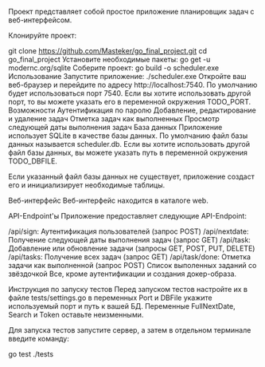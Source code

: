 Проект представляет собой простое приложение планировщик задач с веб-интерфейсом.

Клонируйте проект:

git clone https://github.com/Masteker/go_final_project.git
cd go_final_project
Установите необходимые пакеты:
go get -u modernc.org/sqlite
Соберите проект:
go build -o scheduler.exe
Использование
Запустите приложение:
./scheduler.exe
Откройте ваш веб-браузер и перейдите по адресу http://localhost:7540. По умолчанию будет использоваться порт 7540. Если вы хотите использовать другой порт, то вы можете указать его в переменной окружения TODO_PORT.
Возможности
Аутентификация по паролю
Добавление, редактирование и удаление задач
Отметка задач как выполненных
Просмотр следующей даты выполнения задач
База данных
Приложение использует SQLite в качестве базы данных. По умолчанию файл базы данных называется scheduler.db. Если вы хотите использовать другой файл базы данных, вы можете указать путь в переменной окружения TODO_DBFILE.

Если указанный файл базы данных не существует, приложение создаст его и инициализирует необходимые таблицы.

Веб-интерфейс
Веб-интерфейс находится в каталоге web.

API-Endpoint'ы
Приложение предоставляет следующие API-Endpoint:

/api/sign: Аутентификация пользователей (запрос POST)
/api/nextdate: Получение следующей даты выполнения задач (запрос GET)
/api/task: Добавление или обновление задачи (запросы GET, POST, PUT, DELETE)
/api/tasks: Получение всех задач (запрос GET)
/api/task/done: Отметка задачи как выполненной (запрос POST)
Cписок выполенных заданий со звёздочкой
Все, кроме аутентификации и создания докер-образа.

Инструкция по запуску тестов
Перед запуском тестов настройте их в файле tests/settings.go в переменных Port и DBFile укажите используемый порт и путь к вашей БД. Переменные FullNextDate, Search и Token оставьте неизменными.

Для запуска тестов запустите сервер, а затем в отдельном терминале введите команду:

go test ./tests